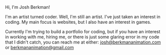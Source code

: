 Hi, I'm Josh Berkman!

I'm an artist turned coder. Well, I'm still an artist. I've just taken an interest in coding.
My main focus is websites, but I also have an interest in games.

Currently I'm trying to build a portfolio for coding, but if you have an interest in working
with me, hiring me, or there is just some glaring error in my code that I didn't catch, you can 
reach me at either:
  josh@berkmananimation.com
  or
  berkmananimation@gmail.com
